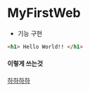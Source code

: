 # MyFirstWeb




- 기능 구현 





```html
<h1> Hello World!! </h1>
```



#### 이렇게 쓰는것 



<u>하하하하</u> 
